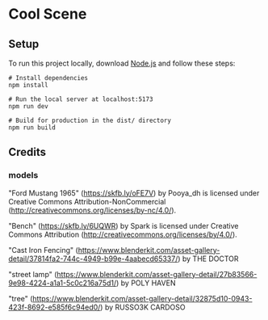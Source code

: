 # Cool Scene

## Setup

To run this project locally, download [Node.js](https://nodejs.org/en/download) and follow these steps:

```
# Install dependencies
npm install

# Run the local server at localhost:5173
npm run dev

# Build for production in the dist/ directory
npm run build
```

## Credits

### models

"Ford Mustang 1965" (https://skfb.ly/oFE7V) by Pooya_dh is licensed under Creative Commons Attribution-NonCommercial (http://creativecommons.org/licenses/by-nc/4.0/).

"Bench" (https://skfb.ly/6UQWR) by Spark is licensed under Creative Commons Attribution (http://creativecommons.org/licenses/by/4.0/).

"Cast Iron Fencing" (https://www.blenderkit.com/asset-gallery-detail/37814fa2-744c-4949-b99e-4aabecd65337/) by THE DOCTOR

"street lamp" (https://www.blenderkit.com/asset-gallery-detail/27b83566-9e98-4224-a1a1-5c0c216a75d1/) by POLY HAVEN

"tree" (https://www.blenderkit.com/asset-gallery-detail/32875d10-0943-423f-8692-e585f6c94ed0/) by RUSSO3K CARDOSO
